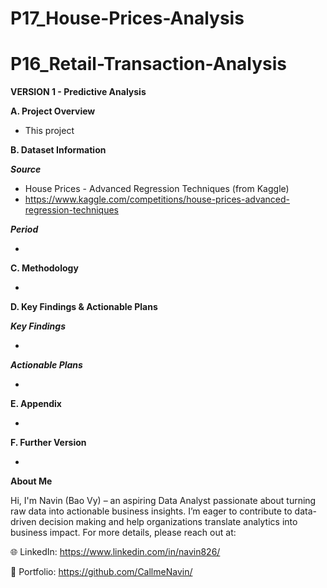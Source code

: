 # P17_House-Prices-Analysis

# P16_Retail-Transaction-Analysis

**VERSION 1 - Predictive Analysis**

**A. Project Overview**

- This project

**B. Dataset Information**

_**Source**_

- House Prices - Advanced Regression Techniques (from Kaggle)
- https://www.kaggle.com/competitions/house-prices-advanced-regression-techniques

_**Period**_

- 

**C. Methodology**

- 

**D. Key Findings & Actionable Plans**

_**Key Findings**_

- 

_**Actionable Plans**_

- 

**E. Appendix**

- 

**F. Further Version**

- 

**About Me**

Hi, I'm Navin (Bao Vy) – an aspiring Data Analyst passionate about turning raw data into actionable business insights. I’m eager to contribute to data-driven decision making and help organizations translate analytics into business impact. For more details, please reach out at:

🌐 LinkedIn: https://www.linkedin.com/in/navin826/

📂 Portfolio: https://github.com/CallmeNavin/
